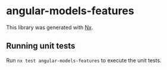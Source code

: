# angular-models-features

This library was generated with [Nx](https://nx.dev).

## Running unit tests

Run `nx test angular-models-features` to execute the unit tests.
